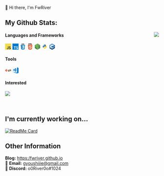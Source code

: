 👋 Hi there, I'm FwRiver

## My Github Stats:

<img align="right" src="https://github-readme-stats.vercel.app/api?username=o0River0o&show_icons=true&icon_color=0078e7&title_color=0078e7">

#### Languages and Frameworks

<code><img height="20" src="https://raw.githubusercontent.com/github/explore/80688e429a7d4ef2fca1e82350fe8e3517d3494d/topics/javascript/javascript.png"></code>
<code><img height="20" src="https://raw.githubusercontent.com/github/explore/80688e429a7d4ef2fca1e82350fe8e3517d3494d/topics/typescript/typescript.png"></code>
<code><img height="20" src="https://raw.githubusercontent.com/github/explore/80688e429a7d4ef2fca1e82350fe8e3517d3494d/topics/css/css.png"></code>
<code><img height="20" src="https://raw.githubusercontent.com/github/explore/80688e429a7d4ef2fca1e82350fe8e3517d3494d/topics/html/html.png"></code>
<code><img height="20" src="https://raw.githubusercontent.com/github/explore/80688e429a7d4ef2fca1e82350fe8e3517d3494d/topics/nodejs/nodejs.png"></code>
<code><img height="20" src="https://raw.githubusercontent.com/github/explore/80688e429a7d4ef2fca1e82350fe8e3517d3494d/topics/python/python.png"></code>
<code><img height="20" src="https://raw.githubusercontent.com/github/explore/80688e429a7d4ef2fca1e82350fe8e3517d3494d/topics/cpp/cpp.png"></code>

#### Tools

<code><img height="20" src="https://raw.githubusercontent.com/github/explore/80688e429a7d4ef2fca1e82350fe8e3517d3494d/topics/git/git.png"></code>
<code><img height="20" src="https://raw.githubusercontent.com/github/explore/80688e429a7d4ef2fca1e82350fe8e3517d3494d/topics/visual-studio-code/visual-studio-code.png"></code>

#### Interested

<code><img height="20" src="https://simpleicons.org/icons/blender.svg"></code>

<br>

## I'm currently working on...
[![ReadMe Card](https://github-readme-stats.vercel.app/api/pin/?username=o0River0o&repo=YDRCMWC)](https://github.com/o0River0o/YDRCMWC)

## Other Information
**Blog:** <a href="https://fwriver.github.io">https:/fwriver.github.io</a>
<br>
📧 **Email:** gyoushijie@gmail.com
<br>
💬 **Discord:** o0River0o#1024
